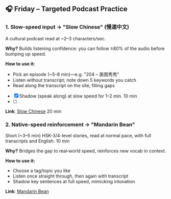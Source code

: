 ## 🎧 Friday – Targeted Podcast Practice

### 1. Slow-speed input → "Slow Chinese" (慢速中文)

A cultural podcast read at ~2–3 characters/sec.

**Why?** Builds listening confidence: you can follow ≥80% of the audio before bumping up speed.

**How to use it:**
- Pick an episode (~5–8 min)—e.g. "204 – 美图秀秀"
- Listen without transcript; note down 5 keywords you catch
- Read along the transcript on the site, filling gaps
- [x] Shadow (speak along) at slow speed for 1–2 min. 10 min 
- [ ]

**Link**: [Slow Chinese](https://kitchenknif.github.io/SlowChinese/) 20 min

### 2. Native-speed reinforcement → "Mandarin Bean"

Short (~3–5 min) HSK-3/4-level stories, read at normal pace, with full transcripts and English. 10 min

**Why?** Bridges the gap to real‐world speed, reinforces new vocab in context.

**How to use it:**
- Choose a tag/topic you like
- Listen once straight through, then again with transcript
- Shadow key sentences at full speed, mimicking intonation

**Link**: [Mandarin Bean](https://mandarinbean.com/)
